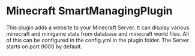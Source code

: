 # Minecraft SmartManagingPlugin

This plugin adds a website to your Minecraft Server.
It can display various minecraft and minigame stats from database and minecraft world files.
All of this can be configured in the config.yml in the plugin folder.
The Server starts on port 9000 by default.

